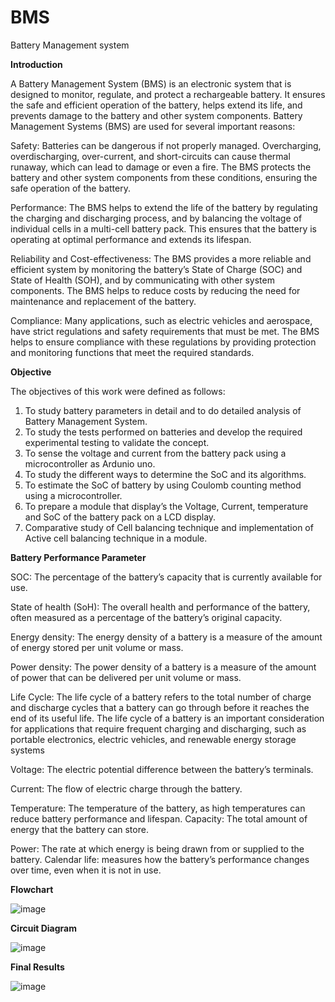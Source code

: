 # BMS
Battery Management system


**Introduction**

A Battery Management System (BMS) is an electronic system that is designed
to monitor, regulate, and protect a rechargeable battery. It ensures the safe and
efficient operation of the battery, helps extend its life, and prevents damage to the
battery and other system components. Battery Management Systems (BMS) are
used for several important reasons:

Safety: Batteries can be dangerous if not properly managed. Overcharging, overdischarging,
over-current, and short-circuits can cause thermal runaway, which can
lead to damage or even a fire. The BMS protects the battery and other system
components from these conditions, ensuring the safe operation of the battery.

Performance: The BMS helps to extend the life of the battery by regulating the
charging and discharging process, and by balancing the voltage of individual cells
in a multi-cell battery pack. This ensures that the battery is operating at optimal
performance and extends its lifespan.

Reliability and Cost-effectiveness: The BMS provides a more reliable and efficient
system by monitoring the battery’s State of Charge (SOC) and State of Health
(SOH), and by communicating with other system components. The BMS helps to
reduce costs by reducing the need for maintenance and replacement of the battery.

Compliance: Many applications, such as electric vehicles and aerospace, have
strict regulations and safety requirements that must be met. The BMS helps to
ensure compliance with these regulations by providing protection and monitoring
functions that meet the required standards.


**Objective**

The objectives of this work were defined as follows:
1. To study battery parameters in detail and to do detailed analysis of Battery
Management System.
2. To study the tests performed on batteries and develop the required experimental
testing to validate the concept.
3. To sense the voltage and current from the battery pack using a microcontroller
as Ardunio uno.
4. To study the different ways to determine the SoC and its algorithms.
5. To estimate the SoC of battery by using Coulomb counting method using a
microcontroller.
6. To prepare a module that display’s the Voltage, Current, temperature and
SoC of the battery pack on a LCD display.
7. Comparative study of Cell balancing technique and implementation of Active
cell balancing technique in a module.

**Battery Performance Parameter**

SOC: The percentage of the battery’s capacity that is currently available for use.

State of health (SoH): The overall health and performance of the battery, often
measured as a percentage of the battery’s original capacity.

Energy density: The energy density of a battery is a measure of the amount of
energy stored per unit volume or mass.

Power density: The power density of a battery is a measure of the amount of
power that can be delivered per unit volume or mass.

Life Cycle: The life cycle of a battery refers to the total number of charge and
discharge cycles that a battery can go through before it reaches the end of its useful
life. The life cycle of a battery is an important consideration for applications that
require frequent charging and discharging, such as portable electronics, electric
vehicles, and renewable energy storage systems

Voltage: The electric potential difference between the battery’s terminals.

Current: The flow of electric charge through the battery.

Temperature: The temperature of the battery, as high temperatures can reduce
battery performance and lifespan. Capacity: The total amount of energy that the
battery can store.

Power: The rate at which energy is being drawn from or supplied to the battery.
Calendar life: measures how the battery’s performance changes over time, even
when it is not in use.

**Flowchart**


![image](https://github.com/atharvard/BMS/assets/98876069/1e1b7009-9b7f-4232-8ca5-22fb4e8a8f88)

**Circuit Diagram**


![image](https://github.com/atharvard/BMS/assets/98876069/b9bc0fda-f19d-4f9f-95fa-43e270adf047)

**Final Results**


![image](https://github.com/atharvard/BMS/assets/98876069/aafedb1d-fdd6-4793-9676-a24abac7efc1)


